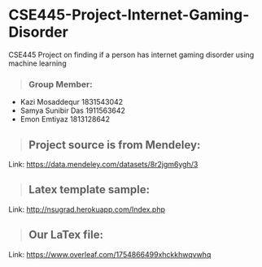 # CSE445-Project-Internet-Gaming-Disorder
CSE445 Project on finding if a person has internet gaming disorder using machine learning

> <h3>Group Member: </h3> 
+ Kazi Mosaddequr 1831543042  <br>
+ Samya Sunibir Das 1911563642  <br>
+ Emon Emtiyaz 1813128642 <br>
  
 > <h2> Project source is from Mendeley: </h2>
  Link: https://data.mendeley.com/datasets/8r2jgm6ygh/3
  
  > <h2> Latex template sample: </h2>
  Link: http://nsugrad.herokuapp.com/Index.php
  
  > <h2> Our LaTex file: </h2>
  Link: https://www.overleaf.com/1754866499xhckkhwqvwhq
  
 

